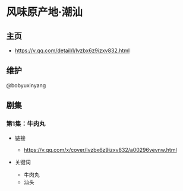 # 风味原产地·潮汕

## 主页

* <https://v.qq.com/detail/l/lvzbx6z9izxv832.html>

## 维护

@bobyuxinyang

## 剧集

### 第1集：牛肉丸

* 链接

  * <https://v.qq.com/x/cover/lvzbx6z9izxv832/a00296vevnw.html>

* 关键词

  * 牛肉丸
  * 汕头